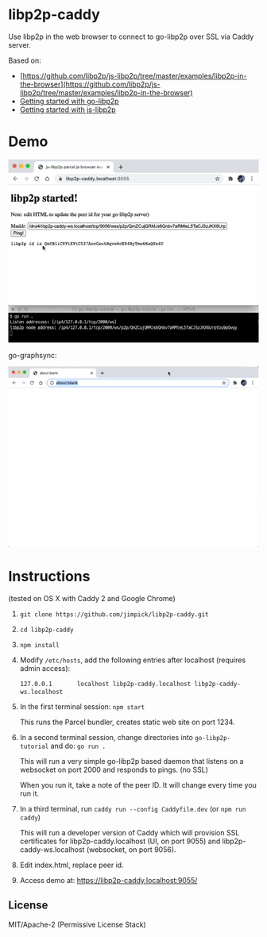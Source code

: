 # libp2p-caddy

Use libp2p in the web browser to connect to go-libp2p over SSL via Caddy server.

Based on:

* [https://github.com/libp2p/js-libp2p/tree/master/examples/libp2p-in-the-browser](https://github.com/libp2p/js-libp2p/tree/master/examples/libp2p-in-the-browser)
* [Getting started with go-libp2p](https://docs.libp2p.io/tutorials/getting-started/go/)
* [Getting started with js-libp2p](https://docs.libp2p.io/tutorials/getting-started/javascript/)

# Demo

![Screen recording](libp2p.gif)

go-graphsync:

![go-graphsync screen recording](wasm-go-graphsync.gif)

# Instructions

(tested on OS X with Caddy 2 and Google Chrome)

1. `git clone https://github.com/jimpick/libp2p-caddy.git`

2. `cd libp2p-caddy`

3. `npm install`

4. Modify `/etc/hosts`, add the following entries after localhost (requires admin access):

   ```
   127.0.0.1       localhost libp2p-caddy.localhost libp2p-caddy-ws.localhost
   ```

4. In the first terminal session: `npm start`

   This runs the Parcel bundler, creates static web site on port 1234.

5. In a second terminal session, change directories into `go-libp2p-tutorial` and do: `go run .`

   This will run a very simple go-libp2p based daemon that listens on a websocket on port 2000 and responds to pings. (no SSL)

   When you run it, take a note of the peer ID. It will change every time you run it.

6. In a third terminal, run `caddy run --config Caddyfile.dev` (or `npm run caddy`)

   This will run a developer version of Caddy which will provision SSL certificates for libp2p-caddy.localhost (UI, on port 9055) and libp2p-caddy-ws.localhost (websocket, on port 9056).

7. Edit index.html, replace peer id.

8. Access demo at: https://libp2p-caddy.localhost:9055/


## License

MIT/Apache-2 (Permissive License Stack)

